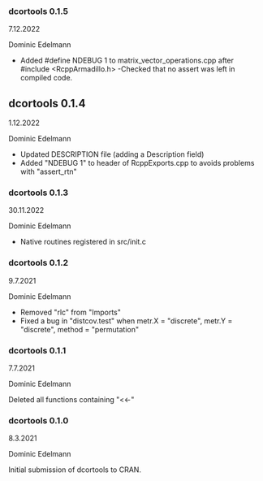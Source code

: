 ### dcortools 0.1.5

7.12.2022

Dominic Edelmann

- Added #define NDEBUG 1 to matrix_vector_operations.cpp after #include <RcppArmadillo.h>
-Checked that no assert was left in compiled code.

## dcortools 0.1.4

1.12.2022

Dominic Edelmann

- Updated DESCRIPTION file (adding a Description field)
- Added "NDEBUG 1" to header of RcppExports.cpp to avoids problems with "assert_rtn" 


### dcortools 0.1.3

30.11.2022

Dominic Edelmann

- Native routines registered in src/init.c


### dcortools 0.1.2

9.7.2021

Dominic Edelmann

- Removed "rlc" from "Imports"
- Fixed a bug in "distcov.test" when metr.X = "discrete", metr.Y = "discrete",
  method = "permutation"



### dcortools 0.1.1

7.7.2021

Dominic Edelmann

Deleted all functions containing "<<-"


### dcortools 0.1.0

8.3.2021

Dominic Edelmann

Initial submission of dcortools to CRAN.

